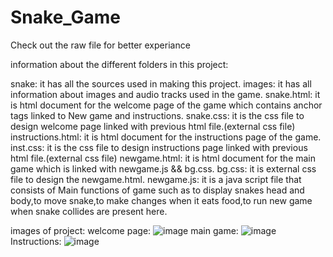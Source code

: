 ﻿# Snake_Game

Check out the raw file for better experiance

information about the different folders in this project:

snake: it has all the sources used in making this project.
  images: it has all information about images and audio tracks used in the game.
  snake.html: it is html document for the welcome page of the game which contains anchor tags linked to New game and instructions.
  snake.css: it is the css file to design welcome page linked with previous html file.(external css file)
  instructions.html: it is html document for the instructions page of the game.
  inst.css: it is the css file to design instructions page linked with previous html file.(external css file)
  newgame.html: it is html document for the main game which is linked with newgame.js && bg.css.
  bg.css: it is external css file to design the newgame.html. 
  newgame.js: it is a java script file that consists of Main functions of game such as to display snakes head and body,to move snake,to make changes when it eats food,to               run new game when snake collides are present here.  
  
 images of project:
 welcome page:
  ![image](https://user-images.githubusercontent.com/109504849/182605921-9d541613-3f29-4b7b-a922-b07d0e454520.png)
 main game:
  ![image](https://user-images.githubusercontent.com/109504849/182606334-e3b98338-e7bb-4a1b-920d-38ac3fc37561.png)
 Instructions:
  ![image](https://user-images.githubusercontent.com/109504849/182606508-5d8b1c49-0e54-4a9a-a308-2dd14da9f123.png)

